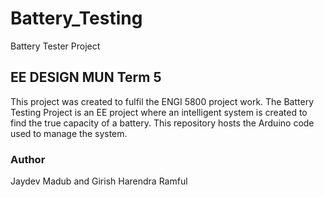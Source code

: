 # Battery_Testing
Battery Tester Project

## EE DESIGN MUN Term 5
This project was created to fulfil the ENGI 5800 project work. The Battery Testing Project is an EE project where an intelligent system is created to find the true capacity of a battery. This repository hosts the Arduino code used to manage the system.

### Author 
Jaydev Madub and Girish Harendra Ramful

